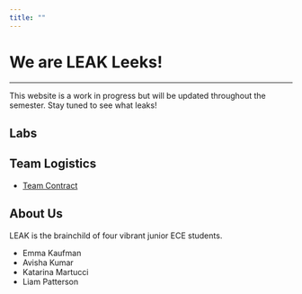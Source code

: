 ```yaml
---
title: ""
---
```


# We are LEAK Leeks!
-----
This website is a work in progress but will be updated throughout the semester. Stay tuned to see what leaks!


## Labs

## Team Logistics
- [ Team Contract ](https://docs.google.com/document/d/1Y-GYF5YOMuBmr2MSC1m23GcGJKfIQShC1cP6epcuzao/view)

## About Us
LEAK is the brainchild of four vibrant junior ECE students.
- Emma Kaufman
- Avisha Kumar
- Katarina Martucci
- Liam Patterson
